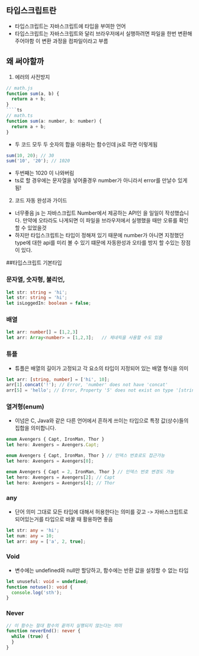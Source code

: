 ## 타입스크립트란
 - 타입스크립트는 자바스크립트에 타입을 부여한 언어
 - 타입스크립트는 자바스크립트와 달리 브라우저에서 실행하려면 파일을 한번 변환해주어야함 이 변환 과정을 컴파일이라고 부름

## 왜 써야할까
 1. 에러의 사전방지
````js
// math.js
function sum(a, b) {
  return a + b;
}
````ts
// math.ts
function sum(a: number, b: number) {
  return a + b;
}
````
 - 두 코드 모두 두 숫자의 합을 이용하는 함수인데 js로 하면 이렇게됨
````js
sum(10, 20); // 30
sum('10', '20'); // 1020
````
 - 두번째는 1020 이 나와버림
 - ts로 할 경우에는 문자열을 넣어줄경우 number가 아니라서 error를 만날수 있게됨!

 2. 코드 자동 완성과 가이드
 - 너무좋음 js 는 자바스크립트 Number에서 제공하는 API인 을 일일이 작성했습니다. 만약에 오타라도 나게되면 이 파일을 브라우저에서 실행했을 때만 오류를 확인할 수 있었을것
 - 하지만 타입스크립트는 타입이 정해져 있기 때문에 number가 아니면 지정했던 type에 대한 api를 미리 볼 수 있기 떄문에 자동완성과 오타를 방지 할 수있는 장점이 있다.


##타입스크립트 기본타입
### 문자열, 숫자형, 불리언, 
````ts
let str: string = 'hi';
let str: string = 'hi';
let isLoggedIn: boolean = false;
````
### 배열
````ts
let arr: number[] = [1,2,3]
let arr: Array<number> = [1,2,3];   // 제네릭을 사용할 수도 있음
````
### 튜플
 - 튜플은 배열의 길이가 고정되고 각 요소의 타입이 지정되어 있는 배열 형식을 의미
````ts
let arr: [string, number] = ['hi', 10];
arr[1].concat('!'); // Error, 'number' does not have 'concat'
arr[5] = 'hello'; // Error, Property '5' does not exist on type '[string, number]'. // 정의하지 않은 타입, 인덱스로 접근할 경우 오류 만남
````
### 열겨형(enum)
 - 이넘은 C, Java와 같은 다른 언어에서 흔하게 쓰이는 타입으로 특정 값(상수)들의 집합을 의미합니다.
````ts
enum Avengers { Capt, IronMan, Thor }
let hero: Avengers = Avengers.Capt;

enum Avengers { Capt, IronMan, Thor } // 인덱스 번호로도 접근가능
let hero: Avengers = Avengers[0];

enum Avengers { Capt = 2, IronMan, Thor } // 인덱스 번호 변경도 가능
let hero: Avengers = Avengers[2]; // Capt
let hero: Avengers = Avengers[4]; // Thor
````
### any
 - 단어 의미 그대로 모든 타입에 대해서 허용한다는 의미를 갖고 -> 자바스크립트로 되어있는거를 타입으로 바꿀 때 활용하면 좋음
````ts
let str: any = 'hi';
let num: any = 10;
let arr: any = ['a', 2, true];
````
### Void
 - 변수에는 undefined와 null만 할당하고, 함수에는 반환 값을 설정할 수 없는 타입
````ts
let unuseful: void = undefined;
function notuse(): void {
  console.log('sth');
}
````
### Never
````ts
// 이 함수는 절대 함수의 끝까지 실행되지 않는다는 의미
function neverEnd(): never {
  while (true) {
  }
}
````




























